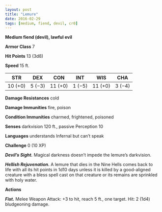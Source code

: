 ```yaml
---
layout: post
title: "Lemure"
date: 2016-02-29
tags: [medium, fiend, devil, cr0]
---
```


**Medium fiend (devil), lawful evil**

**Armor Class** 7

**Hit Points** 13 (3d8)

**Speed** 15 ft.

|   STR   |   DEX   |   CON   |   INT   |   WIS   |   CHA   |
|:-----:|:-----:|:-----:|:-----:|:-----:|:-----:|
| 10 (+0) | 5 (−3) | 11 (+0) | 1 (−5) | 11 (+0) | 3 (−4) |

**Damage Resistances** cold 

**Damage Immunities** fire, poison 

**Condition Immunities** charmed, frightened, poisoned 

**Senses** darkvision 120 ft., passive Perception 10 

**Languages** understands Infernal but can’t speak 

**Challenge** 0 (10 XP) 

***Devil’s Sight.*** Magical darkness doesn’t impede the lemure’s darkvision. 

***Hellish Rejuvenation.*** A lemure that dies in the Nine Hells comes back to life with all its hit points in 1d10 days unless it is killed by a good-aligned creature with a bless spell cast on that creature or its remains are sprinkled with holy water. 

**Actions**

***Fist.*** Melee Weapon Attack: +3 to hit, reach 5 ft., one target. Hit: 2 (1d4) bludgeoning damage.